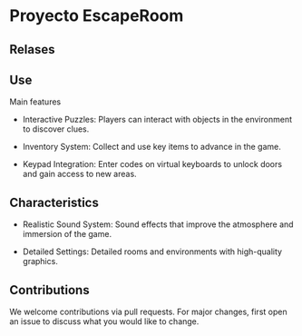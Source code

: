 # Proyecto EscapeRoom

## Relases



## Use

Main features

- Interactive Puzzles: Players can interact with objects in the environment to discover clues.

- Inventory System: Collect and use key items to advance in the game.

- Keypad Integration: Enter codes on virtual keyboards to unlock doors and gain access to new areas.
  

## Characteristics

- Realistic Sound System: Sound effects that improve the atmosphere and immersion of the game.

- Detailed Settings: Detailed rooms and environments with high-quality graphics.


## Contributions

We welcome contributions via pull requests. For major changes, first open an issue to discuss what you would like to change.



